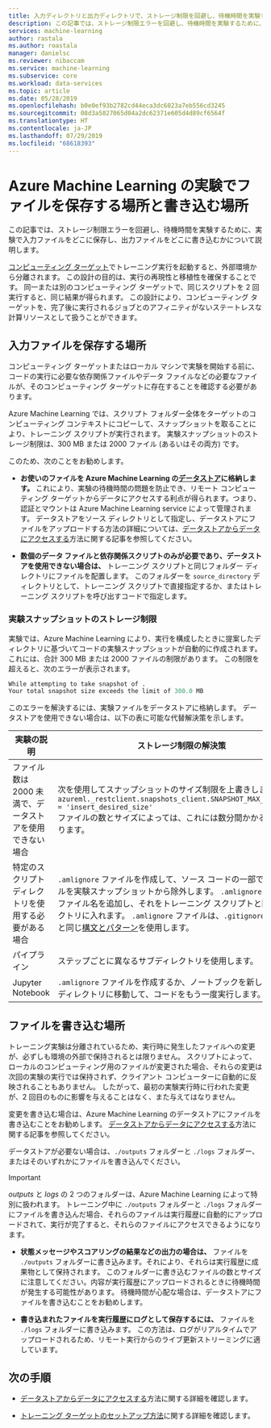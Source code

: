 ```yaml
---
title: 入力ディレクトリと出力ディレクトリで、ストレージ制限を回避し、待機時間を実験する
description: この記事では、ストレージ制限エラーを回避し、待機時間を実験するために、実験で入力ファイルをどこに保存し、出力ファイルをどこに書き込むかについて説明します。
services: machine-learning
author: rastala
ms.author: roastala
manager: danielsc
ms.reviewer: nibaccam
ms.service: machine-learning
ms.subservice: core
ms.workload: data-services
ms.topic: article
ms.date: 05/28/2019
ms.openlocfilehash: b0e0ef93b2782cd44eca3dc6023a7eb556cd3245
ms.sourcegitcommit: 08d3a5827065d04a2dc62371e605d4d89cf6564f
ms.translationtype: HT
ms.contentlocale: ja-JP
ms.lasthandoff: 07/29/2019
ms.locfileid: "68618393"
---
```

# <a name="where-to-save-and-write-files-for-azure-machine-learning-experiments"></a>Azure Machine Learning の実験でファイルを保存する場所と書き込む場所

この記事では、ストレージ制限エラーを回避し、待機時間を実験するために、実験で入力ファイルをどこに保存し、出力ファイルをどこに書き込むかについて説明します。

[コンピューティング ターゲット](how-to-set-up-training-targets.md)でトレーニング実行を起動すると、外部環境から分離されます。 この設計の目的は、実行の再現性と移植性を確保することです。 同一または別のコンピューティング ターゲットで、同じスクリプトを 2 回実行すると、同じ結果が得られます。 この設計により、コンピューティング ターゲットを、完了後に実行されるジョブとのアフィニティがないステートレスな計算リソースとして扱うことができます。

## <a name="where-to-save-input-files"></a>入力ファイルを保存する場所

コンピューティング ターゲットまたはローカル マシンで実験を開始する前に、コードの実行に必要な依存関係ファイルやデータ ファイルなどの必要なファイルが、そのコンピューティング ターゲットに存在することを確認する必要があります。

Azure Machine Learning では、スクリプト フォルダー全体をターゲットのコンピューティング コンテキストにコピーして、スナップショットを取ることにより、トレーニング スクリプトが実行されます。 実験スナップショットのストレージ制限は、300 MB または 2000 ファイル (あるいはその両方) です。

このため、次のことをお勧めします。

* **お使いのファイルを Azure Machine Learning の[データストア](https://docs.microsoft.com/python/api/azureml-core/azureml.data?view=azure-ml-py)に格納します。** これにより、実験の待機時間の問題を防止でき、リモート コンピューティング ターゲットからデータにアクセスする利点が得られます。つまり、認証とマウントは Azure Machine Learning service によって管理されます。 データストアをソース ディレクトリとして指定し、データストアにファイルをアップロードする方法の詳細については、[データストアからデータにアクセスする](how-to-access-data.md)方法に関する記事を参照してください。

* **数個のデータ ファイルと依存関係スクリプトのみが必要であり、データストアを使用できない場合は、** トレーニング スクリプトと同じフォルダー ディレクトリにファイルを配置します。 このフォルダーを `source_directory` ディレクトリとして、トレーニング スクリプトで直接指定するか、またはトレーニング スクリプトを呼び出すコードで指定します。

<a name="limits"></a>

### <a name="storage-limits-of-experiment-snapshots"></a>実験スナップショットのストレージ制限

実験では、Azure Machine Learning により、実行を構成したときに提案したディレクトリに基づいてコードの実験スナップショットが自動的に作成されます。 これには、合計 300 MB または 2000 ファイルの制限があります。 この制限を超えると、次のエラーが表示されます。

```Python
While attempting to take snapshot of .
Your total snapshot size exceeds the limit of 300.0 MB
```

このエラーを解決するには、実験ファイルをデータストアに格納します。 データストアを使用できない場合は、以下の表に可能な代替解決策を示します。

実験の説明|ストレージ制限の解決策
---|---
ファイル数は 2000 未満で、データストアを使用できない場合| 次を使用してスナップショットのサイズ制限を上書きします。 <br> `azureml._restclient.snapshots_client.SNAPSHOT_MAX_SIZE_BYTES = 'insert_desired_size'`<br> ファイルの数とサイズによっては、これには数分間かかる場合があります。
特定のスクリプト ディレクトリを使用する必要がある場合| `.amlignore` ファイルを作成して、ソース コードの一部でないファイルを実験スナップショットから除外します。 `.amlignore` ファイルにファイル名を追加し、それをトレーニング スクリプトと同じディレクトリに入れます。 `.amlignore` ファイルは、`.gitignore` ファイルと同じ[構文とパターン](https://git-scm.com/docs/gitignore)を使用します。
パイプライン|ステップごとに異なるサブディレクトリを使用します。
Jupyter Notebook| `.amlignore` ファイルを作成するか、ノートブックを新しい空のサブディレクトリに移動して、コードをもう一度実行します。

## <a name="where-to-write-files"></a>ファイルを書き込む場所

トレーニング実験は分離されているため、実行時に発生したファイルへの変更が、必ずしも環境の外部で保持されるとは限りません。 スクリプトによって、ローカルのコンピューティング用のファイルが変更された場合、それらの変更は次回の実験の実行では保持されず、クライアント コンピューターに自動的に反映されることもありません。 したがって、最初の実験実行時に行われた変更が、2 回目のものに影響を与えることはなく、また与えてはなりません。

変更を書き込む場合は、Azure Machine Learning のデータストアにファイルを書き込むことをお勧めします。 [データストアからデータにアクセスする](how-to-access-data.md)方法に関する記事を参照してください。

データストアが必要ない場合は、`./outputs` フォルダーと `./logs` フォルダー、またはそのいずれかにファイルを書き込んでください。

>[!Important]
> *outputs* と *logs* の 2 つのフォルダーは、Azure Machine Learning によって特別に扱われます。 トレーニング中に `./outputs` フォルダーと `./logs` フォルダーにファイルを書き込んだ場合、それらのファイルは実行履歴に自動的にアップロードされて、実行が完了すると、それらのファイルにアクセスできるようになります。

* **状態メッセージやスコアリングの結果などの出力の場合は、** ファイルを `./outputs` フォルダーに書き込みます。それにより、それらは実行履歴に成果物として保持されます。 このフォルダーに書き込むファイルの数とサイズに注意してください。内容が実行履歴にアップロードされるときに待機時間が発生する可能性があります。 待機時間が心配な場合は、データストアにファイルを書き込むことをお勧めします。

* **書き込まれたファイルを実行履歴にログとして保存するには、** ファイルを `./logs` フォルダーに書き込みます。 この方法は、ログがリアルタイムでアップロードされるため、リモート実行からのライブ更新ストリーミングに適しています。

## <a name="next-steps"></a>次の手順

* [データストアからデータにアクセスする](how-to-access-data.md)方法に関する詳細を確認します。

* [トレーニング ターゲットのセットアップ方法](how-to-set-up-training-targets.md)に関する詳細を確認します。
